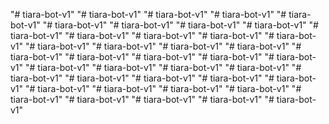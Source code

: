 "# tiara-bot-v1" 
"# tiara-bot-v1" 
"# tiara-bot-v1" 
"# tiara-bot-v1" 
"# tiara-bot-v1" 
"# tiara-bot-v1" 
"# tiara-bot-v1" 
"# tiara-bot-v1" 
"# tiara-bot-v1" 
"# tiara-bot-v1" 
"# tiara-bot-v1" 
"# tiara-bot-v1" 
"# tiara-bot-v1" 
"# tiara-bot-v1" 
"# tiara-bot-v1" 
"# tiara-bot-v1" 
"# tiara-bot-v1" 
"# tiara-bot-v1" 
"# tiara-bot-v1" 
"# tiara-bot-v1" 
"# tiara-bot-v1" 
"# tiara-bot-v1" 
"# tiara-bot-v1" 
"# tiara-bot-v1" 
"# tiara-bot-v1" 
"# tiara-bot-v1" 
"# tiara-bot-v1" 
"# tiara-bot-v1" 
"# tiara-bot-v1" 
"# tiara-bot-v1" 
"# tiara-bot-v1" 
"# tiara-bot-v1" 
"# tiara-bot-v1" 
"# tiara-bot-v1" 
"# tiara-bot-v1" 
"# tiara-bot-v1" 
"# tiara-bot-v1" 
"# tiara-bot-v1" 
"# tiara-bot-v1" 
"# tiara-bot-v1" 
"# tiara-bot-v1" 
